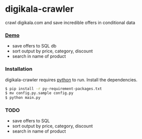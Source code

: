 # digikala-crawler
crawl digikala.com and save incredible offers in conditional data
### [Demo](https://c0d.ir/dg-crawler/output/)
  - save offers to SQL db
  - sort output by price, category, discount
  - search in name of product
### Installation
digikala-crawler requires [python](https://python.org/) to run.
Install the dependencies.
```sh
$ pip install -r py-requirement-packages.txt
$ mv config.py.sample config.py
$ python main.py
```
### TODO
  - save offers to SQL
  - sort output by price, category, discount
  - search in name of product
